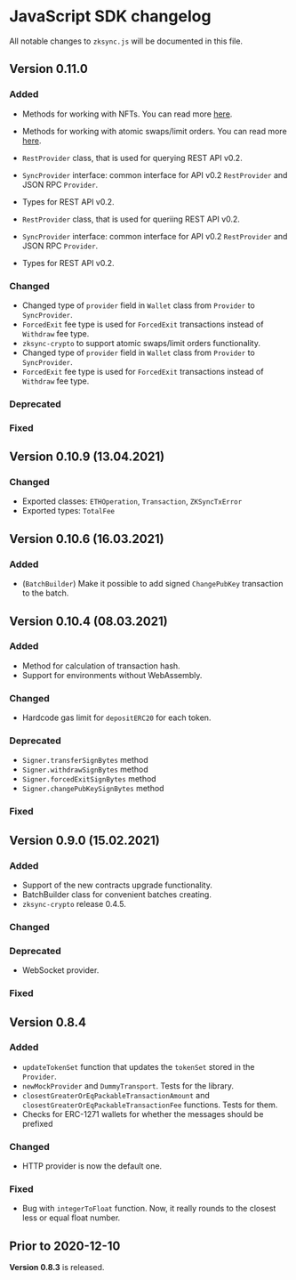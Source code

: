 # JavaScript SDK changelog

All notable changes to `zksync.js` will be documented in this file.

## Version 0.11.0

### Added

- Methods for working with NFTs. You can read more [here](https://zksync.io/dev/nfts.html).
- Methods for working with atomic swaps/limit orders. You can read more [here](https://zksync.io/dev/swaps.html).
- `RestProvider` class, that is used for querying REST API v0.2.
- `SyncProvider` interface: common interface for API v0.2 `RestProvider` and JSON RPC `Provider`.
- Types for REST API v0.2.

- `RestProvider` class, that is used for queriing REST API v0.2.
- `SyncProvider` interface: common interface for API v0.2 `RestProvider` and JSON RPC `Provider`.
- Types for REST API v0.2.

### Changed

- Changed type of `provider` field in `Wallet` class from `Provider` to `SyncProvider`.
- `ForcedExit` fee type is used for `ForcedExit` transactions instead of `Withdraw` fee type.
- `zksync-crypto` to support atomic swaps/limit orders functionality.
- Changed type of `provider` field in `Wallet` class from `Provider` to `SyncProvider`.
- `ForcedExit` fee type is used for `ForcedExit` transactions instead of `Withdraw` fee type.

### Deprecated

### Fixed

## Version 0.10.9 (13.04.2021)

### Changed

- Exported classes: `ETHOperation`, `Transaction`, `ZKSyncTxError`
- Exported types: `TotalFee`

## Version 0.10.6 (16.03.2021)

### Added

- (`BatchBuilder`) Make it possible to add signed `ChangePubKey` transaction to the batch.

## Version 0.10.4 (08.03.2021)

### Added

- Method for calculation of transaction hash.
- Support for environments without WebAssembly.

### Changed

- Hardcode gas limit for `depositERC20` for each token.

### Deprecated

- `Signer.transferSignBytes` method
- `Signer.withdrawSignBytes` method
- `Signer.forcedExitSignBytes` method
- `Signer.changePubKeySignBytes` method

### Fixed

## Version 0.9.0 (15.02.2021)

### Added

- Support of the new contracts upgrade functionality.
- BatchBuilder class for convenient batches creating.
- `zksync-crypto` release 0.4.5.

### Changed

### Deprecated

- WebSocket provider.

### Fixed

## Version 0.8.4

### Added

- `updateTokenSet` function that updates the `tokenSet` stored in the `Provider`.
- `newMockProvider` and `DummyTransport`. Tests for the library.
- `closestGreaterOrEqPackableTransactionAmount` and `closestGreaterOrEqPackableTransactionFee` functions. Tests for
  them.
- Checks for ERC-1271 wallets for whether the messages should be prefixed

### Changed

- HTTP provider is now the default one.

### Fixed

- Bug with `integerToFloat` function. Now, it really rounds to the closest less or equal float number.

## Prior to 2020-12-10

**Version 0.8.3** is released.
